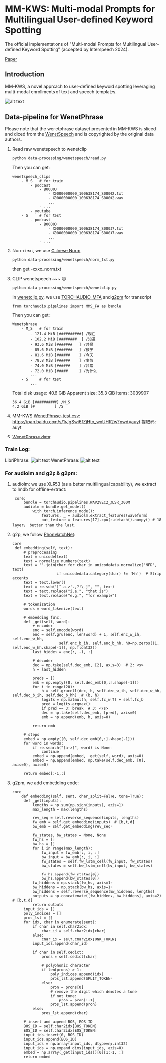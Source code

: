 # MM-KWS: Multi-modal Prompts for Multilingual User-defined Keyword Spotting

The official implementations of "Multi-modal Prompts for Multilingual User-defined Keyword Spotting" (accepted by Interspeech 2024).

[Paper](https://www.isca-archive.org/interspeech_2024/ai24_interspeech.html)


## Introduction

MM-KWS, a novel approach to user-defined keyword spotting leveraging multi-modal enrollments of text and speech templates.

![alt text](<asserts/overview.png>)

## Data-pipeline for WenetPhrase

Please note that the wenetphrase dataset presented in MM-KWS is sliced and diced from the [WenetSpeech](https://arxiv.org/pdf/2110.03370) and is copyrighted by the original data authors.

1. Read raw wenetspeech to wenetclip
    ```
    python data-processing/wenetspeech/read.py
    ```
    Then you can get:
    ```
    wenetspeech_clips
        - M_S   # for train
            - podcast
                - B00000
                    - X0000000000_100638174_S00002.txt
                    - X0000000000_100638174_S00002.wav
                    ...
                - ...
            - youtube
        - S     # for test
            - podcast
                - B00000
                    - X0000000000_100638174_S00037.txt
                    - X0000000000_100638174_S00037.wav
                    ...
                - ...
    ```
2. Norm text, we use [Chinese Norm](https://github.com/Joee1995/chn_text_norm.git)
    ```
    python data-processing/wenetspeech/norm_txt.py
    ```
    then get -xxxx_norm.txt

3. CLIP wenetspeech ~~~ 😄
    ```
    python data-processing/wenetspeech/wenetclip.py
    ```
    In [wenetclip.py](), we use [TORCHAUDIO_MFA]()  and [g2pm]() for transcript
    ```
    from torchaudio.pipelines import MMS_FA as bundle
    ```
    Then you can get:
    ```
    Wenetphrase
        - M_S   # for train
            - 121.4 MiB [##########] /现在
            - 102.2 MiB [########  ] /知道
            - 93.6 MiB [#######   ] /时候
            - 85.6 MiB [#######   ] /孩子
            - 81.6 MiB [######    ] /今天
            - 78.8 MiB [######    ] /事情
            - 74.0 MiB [######    ] /非常
            - 72.0 MiB [#####     ] /为什么
            ...
        - S     # for test
            ...
    ```
    Total disk usage:  40.6 GiB  Apparent size:  35.3 GiB  Items: 3039907
    ```
    36.4 GiB [##########] /M_S
    4.2 GiB [#         ] /S 
    ```
4. MM-KWS [WenetPhrase-test.csv](): https://pan.baidu.com/s/1rJgSwi6fZjHto_wxUHft2w?pwd=auyt 提取码: auyt
5. [WenetPhrase data](): 

### Train Log:
LibriPhrase:
![alt text](<asserts/libriphrase.png>)
WenetPhrase:
![alt text](<asserts/wenetphrase.png>)

### For audiolm and g2p & g2pm:
1. audiolm: we use XLR53 (as a better multilingual capability), we extract to lmdb for offline-extract:
   ```
    core:
        bundle = torchaudio.pipelines.WAV2VEC2_XLSR_300M
        audiolm = bundle.get_model()
            with torch.inference_mode():
                features, _ = audiolm.extract_features(waveform)
                out_feature = features[17].cpu().detach().numpy() # 18 layer， better than the last.
   ```
2. g2p, we follow [PhonMatchNet](https://arxiv.org/abs/2308.16511):
   ```
   core
    def embedding(self, text):
        # preprocessing
        text = unicode(text)
        text = normalize_numbers(text)
        text = ''.join(char for char in unicodedata.normalize('NFD', text)
                       if unicodedata.category(char) != 'Mn')  # Strip accents
        text = text.lower()
        text = re.sub("[^ a-z'.,?!\-]", "", text)
        text = text.replace("i.e.", "that is")
        text = text.replace("e.g.", "for example")

        # tokenization
        words = word_tokenize(text)

        # embedding func.
        def _get(self, word):
            # encoder
            enc = self.encode(word)
            enc = self.gru(enc, len(word) + 1, self.enc_w_ih, self.enc_w_hh,
                        self.enc_b_ih, self.enc_b_hh, h0=np.zeros((1, self.enc_w_hh.shape[-1]), np.float32))
            last_hidden = enc[:, -1, :]

            # decoder
            dec = np.take(self.dec_emb, [2], axis=0)  # 2: <s>
            h = last_hidden

            preds = []
            emb = np.empty((0, self.dec_emb[0,:].shape[-1]))
            for i in range(20):
                h = self.grucell(dec, h, self.dec_w_ih, self.dec_w_hh, self.dec_b_ih, self.dec_b_hh)  # (b, h)
                logits = np.matmul(h, self.fc_w.T) + self.fc_b
                pred = logits.argmax()
                if pred == 3: break  # 3: </s>
                dec = np.take(self.dec_emb, [pred], axis=0)
                emb = np.append(emb, h, axis=0)

            return emb
        
        # steps
        embed = np.empty((0, self.dec_emb[0,:].shape[-1]))
        for word in words:
            if re.search("[a-z]", word) is None:
                continue
            embed = np.append(embed, _get(self, word), axis=0)
            embed = np.append(embed, np.take(self.dec_emb, [0], axis=0), axis=0)

        return embed[:-1,:]
   ```
3. g2pm, we add embedding code:
   ```
   core
       def embedding(self, sent, char_split=False, tone=True):
        def _get(inputs):
            lengths = np.sum(np.sign(inputs), axis=1)
            max_length = max(lengths)

            rev_seq = self.reverse_sequence(inputs, lengths)
            fw_emb = self.get_embedding(inputs)  # [b,t,d]
            bw_emb = self.get_embedding(rev_seq)

            fw_states, bw_states = None, None
            fw_hs = []
            bw_hs = []
            for i in range(max_length):
                fw_input = fw_emb[:, i, :]
                bw_input = bw_emb[:, i, :]
                fw_states = self.fw_lstm_cell(fw_input, fw_states)
                bw_states = self.bw_lstm_cell(bw_input, bw_states)

                fw_hs.append(fw_states[0])
                bw_hs.append(bw_states[0])
            fw_hiddens = np.stack(fw_hs, axis=1)
            bw_hiddens = np.stack(bw_hs, axis=1)
            bw_hiddens = self.reverse_sequence(bw_hiddens, lengths)
            outputs = np.concatenate([fw_hiddens, bw_hiddens], axis=2)  # [b,t,d]
            return outputs
        input_ids = []
        poly_indices = []
        pros_lst = []
        for idx, char in enumerate(sent):
            if char in self.char2idx:
                char_id = self.char2idx[char]
            else:
                char_id = self.char2idx[UNK_TOKEN]
            input_ids.append(char_id)

            if char in self.cedict:
                prons = self.cedict[char]

                # polyphonic character
                if len(prons) > 1:
                    poly_indices.append(idx)
                    pros_lst.append(SPLIT_TOKEN)
                else:
                    pron = prons[0]
                    # remove the digit which denotes a tone
                    if not tone:
                        pron = pron[:-1]
                    pros_lst.append(pron)
            else:
                pros_lst.append(char)
            
        # insert and append BOS, EOS ID
        BOS_ID = self.char2idx[BOS_TOKEN]
        EOS_ID = self.char2idx[EOS_TOKEN]
        input_ids.insert(0, BOS_ID)
        input_ids.append(EOS_ID)
        input_ids = np.array(input_ids, dtype=np.int32)
        input_ids = np.expand_dims(input_ids, axis=0)     
        embed = np.array(_get(input_ids))[0][1:-1, :]
        return embed
    ```


